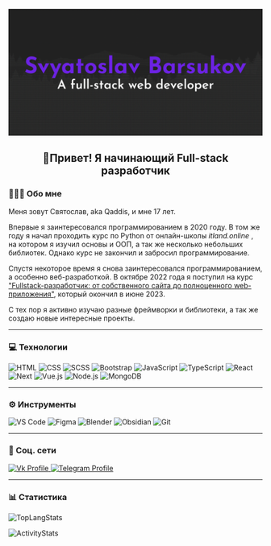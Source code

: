 [![HeaderBanner](https://github.com/qaddis/qaddis/blob/main/assets/Banner.png)](https://qaddis.vercel.app)

<h2 align="center">
👋Привет! Я начинающий Full-stack разработчик
</h2>

### 🧑🏼‍💻 Обо мне

Меня зовут Святослав, aka Qaddis, и мне 17 лет.

Впервые я заинтересовался программированием в 2020 году.
В том же году я начал проходить курс по Python от онлайн-школы _itland.online_ , на котором я изучил основы и ООП, а так же несколько небольших библиотек.
Однако курс не закончил и забросил программирование.

Спустя некоторое время я снова заинтересовался программированием, а особенно веб-разработкой.
В октябре 2022 года я поступил на курс ["Fullstack-разработчик: от собственного сайта до полноценного web-приложения"](https://github.com/Qaddis/Qaddis/blob/main/assets/certificate.pdf),
который окончил в июне 2023.

С тех пор я активно изучаю разные фреймворки и библиотеки, а так же создаю новые интересные проекты.

---

### 💻 Технологии

![HTML](https://img.shields.io/badge/-HTML-212121?style=for-the-badge&logo=html5)
![CSS](https://img.shields.io/badge/-CSS-212121?style=for-the-badge&logo=css3&logoColor=1572B6)
![SCSS](https://img.shields.io/badge/-scss-212121?style=for-the-badge&logo=sass)
![Bootstrap](https://img.shields.io/badge/-Bootstrap-212121?style=for-the-badge&logo=bootstrap)
![JavaScript](https://img.shields.io/badge/-JavaScript-212121?style=for-the-badge&logo=javascript)
![TypeScript](https://img.shields.io/badge/-TypeScript-212121?style=for-the-badge&logo=typescript)
![React](https://img.shields.io/badge/-React-212121?style=for-the-badge&logo=react)
![Next](https://img.shields.io/badge/-Next.js-212121?style=for-the-badge&logo=nextdotjs)
![Vue.js](https://img.shields.io/badge/-Vue.js-212121?style=for-the-badge&logo=vuedotjs)
![Node.js](https://img.shields.io/badge/-Node.js-212121?style=for-the-badge&logo=nodedotjs)
![MongoDB](https://img.shields.io/badge/-MongoDB-212121?style=for-the-badge&logo=mongodb)

---

### ⚙️ Инструменты

![VS Code](https://img.shields.io/badge/VS-VS_Code-212121?labelColor=0078D4&style=for-the-badge&logo=visualstudiocode&logoColor=007ACC)
![Figma](https://img.shields.io/badge/-Figma-212121?style=for-the-badge&logo=figma&logoColor=F24E1E)
![Blender](https://img.shields.io/badge/-Blender-212121?style=for-the-badge&logo=blender)
![Obsidian](https://img.shields.io/badge/-Obsidian-212121?style=for-the-badge&logo=Obsidian&logoColor=7C3AED)
![Git](https://img.shields.io/badge/-Git-212121?style=for-the-badge&logo=git)

---

### 📱 Соц. сети

<div>
	<a href="https://vk.com/qaddis" target="_blank">
		<img style="width: 60px" src="https://img.icons8.com/color/96/vk-circled--v1.png" alt="Vk Profile" />
	</a>
	<a href="https://t.me/qaddis" target="_blank">
		<img style="width: 60px" src="https://img.icons8.com/color/96/telegram-app--v1.png" alt="Telegram Profile" />
	</a>
</div>

---

### 📊 Статистика

![TopLangStats](https://github-readme-stats.vercel.app/api/top-langs/?username=qaddis&langs_count=6&layout=compact&theme=catppuccin_mocha&hide_border=true&card_width=850%&locale=ru)

![ActivityStats](https://github-readme-activity-graph.vercel.app/graph?username=qaddis&hide_border=true&radius=10&height=350&title_color=94E2D5&bg_color=1e1e2e&point=74c7ec&line=89b4fa&color=b4befe&custom_title=График%20активности)
